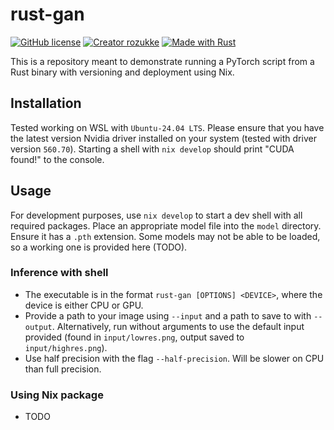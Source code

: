 # rust-gan
[![GitHub license](https://img.shields.io/github/license/rozukke/rust-gan.svg)](https://github.com/rozukke/rust-gan/blob/main/LICENSE)
[![Creator rozukke](https://img.shields.io/badge/Creator-rozukke-f497af.svg)](https://github.com/rozukke)
[![Made with Rust](https://img.shields.io/badge/Made%20with-Rust-b7410e.svg)](https://www.rust-lang.org)

This is a repository meant to demonstrate running a PyTorch script from a Rust binary with versioning and deployment using Nix.

## Installation
Tested working on WSL with `Ubuntu-24.04 LTS`. Please ensure that you have the latest version Nvidia driver installed on your
system (tested with driver version `560.70`). Starting a shell with `nix develop` should print "CUDA found!" to the console.

## Usage
For development purposes, use `nix develop` to start a dev shell with all required packages. Place an appropriate model file into the `model` directory.
Ensure it has a `.pth` extension. Some models may not be able to be loaded, so a working one is provided here (TODO).

### Inference with shell
- The executable is in the format `rust-gan [OPTIONS] <DEVICE>`, where the device is either CPU or GPU.
- Provide a path to your image using `--input` and a path to save to with `--output`. Alternatively, run without arguments
to use the default input provided (found in `input/lowres.png`, output saved to `input/highres.png`).
- Use half precision with the flag `--half-precision`. Will be slower on CPU than full precision.

### Using Nix package
- TODO